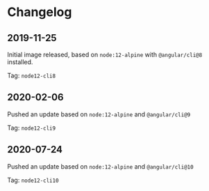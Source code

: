 # Changelog

## 2019-11-25

Initial image released, based on `node:12-alpine` with `@angular/cli@8` installed.

Tag: `node12-cli8`

## 2020-02-06

Pushed an update based on `node:12-alpine` and `@angular/cli@9`

Tag: `node12-cli9`

## 2020-07-24

Pushed an update based on `node:12-alpine` and `@angular/cli@10`

Tag: `node12-cli10`
